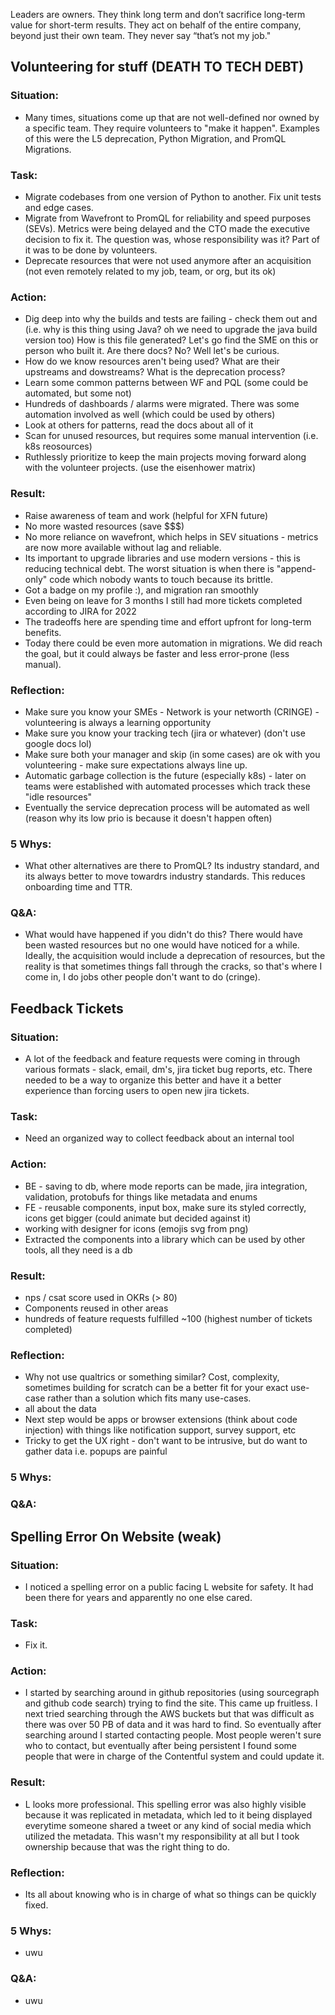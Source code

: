 Leaders are owners. They think long term and don’t sacrifice long-term value for short-term results. They act on behalf of the entire company, beyond just their own team. They never say “that’s not my job."

## Volunteering for stuff (DEATH TO TECH DEBT)
### Situation:
- Many times, situations come up that are not well-defined nor owned by a specific team. They require volunteers to "make it happen". Examples of this were the L5 deprecation, Python Migration, and PromQL Migrations.

### Task:
- Migrate codebases from one version of Python to another. Fix unit tests and edge cases.
- Migrate from Wavefront to PromQL for reliability and speed purposes (SEVs). Metrics were being delayed and the CTO made the executive decision to fix it. The question was, whose responsibility was it? Part of it was to be done by volunteers.
- Deprecate resources that were not used anymore after an acquisition (not even remotely related to my job, team, or org, but its ok)

### Action:
- Dig deep into why the builds and tests are failing - check them out and (i.e. why is this thing using Java? oh we need to upgrade the java build version too) How is this file generated? Let's go find the SME on this or person who built it. Are there docs? No? Well let's be curious.
- How do we know resources aren't being used? What are their upstreams and dowstreams? What is the deprecation process?
- Learn some common patterns between WF and PQL (some could be automated, but some not)
- Hundreds of dashboards / alarms were migrated. There was some automation involved as well (which could be used by others)
- Look at others for patterns, read the docs about all of it
- Scan for unused resources, but requires some manual intervention (i.e. k8s reosources)
- Ruthlessly prioritize to keep the main projects moving forward along with the volunteer projects. (use the eisenhower matrix)

### Result:
- Raise awareness of team and work (helpful for XFN future)
- No more wasted resources (save $$$)
- No more reliance on wavefront, which helps in SEV situations - metrics are now more available without lag and reliable.
- Its important to upgrade libraries and use modern versions - this is reducing technical debt. The worst situation is when there is "append-only" code which nobody wants to touch because its brittle.
- Got a badge on my profile :), and migration ran smoothly
- Even being on leave for 3 months I still had more tickets completed according to JIRA for 2022
- The tradeoffs here are spending time and effort upfront for long-term benefits.
- Today there could be even more automation in migrations. We did reach the goal, but it could always be faster and less error-prone (less manual).

### Reflection:
- Make sure you know your SMEs - Network is your networth (CRINGE) - volunteering is always a learning opportunity
- Make sure you know your tracking tech (jira or whatever) (don't use google docs lol)
- Make sure both your manager and skip (in some cases) are ok with you volunteering - make sure expectations always line up.
- Automatic garbage collection is the future (especially k8s) - later on teams were established with automated processes which track these "idle resources"
- Eventually the service deprecation process will be automated as well (reason why its low prio is because it doesn't happen often)

### 5 Whys:
- What other alternatives are there to PromQL? Its industry standard, and its always better to move towardrs industry standards. This reduces onboarding time and TTR.

### Q&A:
- What would have happened if you didn't do this? There would have been wasted resources but no one would have noticed for a while. Ideally, the acquisition would include a deprecation of resources, but the reality is that sometimes things fall through the cracks, so that's where I come in, I do jobs other people don't want to do (cringe).

## Feedback Tickets
### Situation:
- A lot of the feedback and feature requests were coming in through various formats - slack, email, dm's, jira ticket bug reports, etc. There needed to be a way to organize this better and have it a better experience than forcing users to open new jira tickets.

### Task:
- Need an organized way to collect feedback about an internal tool

### Action:
- BE - saving to db, where mode reports can be made, jira integration, validation, protobufs for things like metadata and enums
- FE - reusable components, input box, make sure its styled correctly, icons get bigger (could animate but decided against it)
- working with designer for icons (emojis svg from png)
- Extracted the components into a library which can be used by other tools, all they need is a db

### Result:
- nps / csat score used in OKRs (> 80)
- Components reused in other areas
- hundreds of feature requests fulfilled ~100 (highest number of tickets completed)

### Reflection:
- Why not use qualtrics or something similar? Cost, complexity, sometimes building for scratch can be a better fit for your exact use-case rather than a solution which fits many use-cases.
- all about the data
- Next step would be apps or browser extensions (think about code injection) with things like notification support, survey support, etc
- Tricky to get the UX right - don't want to be intrusive, but do want to gather data i.e. popups are painful

### 5 Whys:

### Q&A:

## Spelling Error On Website (weak)
### Situation:
- I noticed a spelling error on a public facing L website for safety. It had been there for years and apparently no one else cared.
  
### Task:
- Fix it.

### Action:
- I started by searching around in github repositories (using sourcegraph and github code search) trying to find the site. This came up fruitless. I next tried searching through the AWS buckets but that was difficult as there was over 50 PB of data and it was hard to find. So eventually after searching around I started contacting people. Most people weren't sure who to contact, but eventually after being persistent I found some people that were in charge of the Contentful system and could update it.

### Result:
- L looks more professional. This spelling error was also highly visible because it was replicated in metadata, which led to it being displayed everytime someone shared a tweet or any kind of social media which utilized the metadata. This wasn't my responsibility at all but I took ownership because that was the right thing to do.

### Reflection:
- Its all about knowing who is in charge of what so things can be quickly fixed.

### 5 Whys:
- uwu

### Q&A:
- uwu